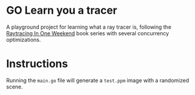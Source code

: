 # GO Learn you a tracer

A playground project for learning what a ray tracer is, following the [Raytracing In One Weekend](https://github.com/RayTracing/raytracing.github.io) book series with several concurrency optimizations.

# Instructions

Running the `main.go` file will generate a `test.ppm` image with a randomized scene.
